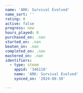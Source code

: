 ```yaml
---
name: 'ARK: Survival Evolved'
name_sort: ''
rating: 0
active: false
progress: new
hours_played: 0
purchased_on: .nan
started_on: .nan
beaten_on: .nan
completed_on: .nan
mastered_on: .nan
identifiers:
  - type: steam
    appid: '346110'
    name: 'ARK: Survival Evolved'
    synced_on: '2024-08-30'

---
```

